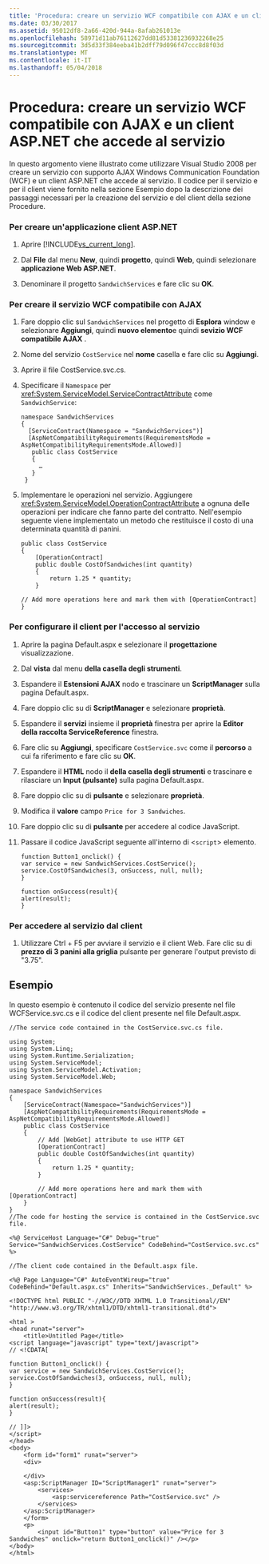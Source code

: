 ```yaml
---
title: 'Procedura: creare un servizio WCF compatibile con AJAX e un client ASP.NET che accede al servizio'
ms.date: 03/30/2017
ms.assetid: 95012df8-2a66-420d-944a-8afab261013e
ms.openlocfilehash: 58971d11ab76112627dd81d53381236932268e25
ms.sourcegitcommit: 3d5d33f384eeba41b2dff79d096f47ccc8d8f03d
ms.translationtype: MT
ms.contentlocale: it-IT
ms.lasthandoff: 05/04/2018
---
```

# <a name="how-to-create-an-ajax-enabled-wcf-service-and-an-aspnet-client-that-accesses-the-service"></a>Procedura: creare un servizio WCF compatibile con AJAX e un client ASP.NET che accede al servizio
In questo argomento viene illustrato come utilizzare Visual Studio 2008 per creare un servizio con supporto AJAX Windows Communication Foundation (WCF) e un client ASP.NET che accede al servizio. Il codice per il servizio e per il client viene fornito nella sezione Esempio dopo la descrizione dei passaggi necessari per la creazione del servizio e del client della sezione Procedure.  
  
### <a name="to-create-the-aspnet-client-application"></a>Per creare un'applicazione client ASP.NET  
  
1.  Aprire [!INCLUDE[vs_current_long](../../../../includes/vs-current-long-md.md)].  
  
2.  Dal **File** dal menu **New**, quindi **progetto**, quindi **Web**, quindi selezionare **applicazione Web ASP.NET**.  
  
3.  Denominare il progetto `SandwichServices` e fare clic su **OK**.  
  
### <a name="to-create-the-wcf-ajax-enabled-service"></a>Per creare il servizio WCF compatibile con AJAX  
  
1.  Fare doppio clic sul `SandwichServices` nel progetto di **Esplora** window e selezionare **Aggiungi**, quindi **nuovo elemento**e quindi **sevizio WCF compatibile AJAX** .  
  
2.  Nome del servizio `CostService` nel **nome** casella e fare clic su **Aggiungi**.  
  
3.  Aprire il file CostService.svc.cs.  
  
4.  Specificare il `Namespace` per <xref:System.ServiceModel.ServiceContractAttribute> come `SandwichService`:  
  
    ```  
    namespace SandwichServices  
    {  
      [ServiceContract(Namespace = "SandwichServices")]  
      [AspNetCompatibilityRequirements(RequirementsMode = AspNetCompatibilityRequirementsMode.Allowed)]  
       public class CostService  
       {  
         …  
       }  
     }  
    ```  
  
5.  Implementare le operazioni nel servizio. Aggiungere <xref:System.ServiceModel.OperationContractAttribute> a ognuna delle operazioni per indicare che fanno parte del contratto. Nell'esempio seguente viene implementato un metodo che restituisce il costo di una determinata quantità di panini.  
  
    ```  
    public class CostService  
    {  
        [OperationContract]  
        public double CostOfSandwiches(int quantity)  
        {  
            return 1.25 * quantity;  
        }  
  
    // Add more operations here and mark them with [OperationContract]  
    }  
    ```  
  
### <a name="to-configure-the-client-to-access-the-service"></a>Per configurare il client per l'accesso al servizio  
  
1.  Aprire la pagina Default.aspx e selezionare il **progettazione** visualizzazione.  
  
2.  Dal **vista** dal menu **della casella degli strumenti**.  
  
3.  Espandere il **Estensioni AJAX** nodo e trascinare un **ScriptManager** sulla pagina Default.aspx.  
  
4.  Fare doppio clic su di **ScriptManager** e selezionare **proprietà**.  
  
5.  Espandere il **servizi** insieme il **proprietà** finestra per aprire la **Editor della raccolta ServiceReference** finestra.  
  
6.  Fare clic su **Aggiungi**, specificare `CostService.svc` come il **percorso** a cui fa riferimento e fare clic su **OK**.  
  
7.  Espandere il **HTML** nodo il **della casella degli strumenti** e trascinare e rilasciare un **Input (pulsante)** sulla pagina Default.aspx.  
  
8.  Fare doppio clic su di **pulsante** e selezionare **proprietà**.  
  
9. Modifica il **valore** campo `Price for 3 Sandwiches`.  
  
10. Fare doppio clic su di **pulsante** per accedere al codice JavaScript.  
  
11. Passare il codice JavaScript seguente all'interno di <`script`> elemento.  
  
    ```  
    function Button1_onclick() {  
    var service = new SandwichServices.CostService();  
    service.CostOfSandwiches(3, onSuccess, null, null);  
    }  
  
    function onSuccess(result){  
    alert(result);  
    }  
    ```  
  
### <a name="to-access-the-service-from-the-client"></a>Per accedere al servizio dal client  
  
1.  Utilizzare Ctrl + F5 per avviare il servizio e il client Web. Fare clic su di **prezzo di 3 panini alla griglia** pulsante per generare l'output previsto di "3.75".  
  
## <a name="example"></a>Esempio  
 In questo esempio è contenuto il codice del servizio presente nel file WCFService.svc.cs e il codice del client presente nel file Default.aspx.  
  
```  
//The service code contained in the CostService.svc.cs file.  
  
using System;  
using System.Linq;  
using System.Runtime.Serialization;  
using System.ServiceModel;  
using System.ServiceModel.Activation;  
using System.ServiceModel.Web;  
  
namespace SandwichServices  
{  
    [ServiceContract(Namespace="SandwichServices")]  
    [AspNetCompatibilityRequirements(RequirementsMode = AspNetCompatibilityRequirementsMode.Allowed)]  
    public class CostService  
    {  
        // Add [WebGet] attribute to use HTTP GET  
        [OperationContract]  
        public double CostOfSandwiches(int quantity)  
        {  
            return 1.25 * quantity;  
        }  
  
        // Add more operations here and mark them with [OperationContract]  
    }  
}  
//The code for hosting the service is contained in the CostService.svc file.  
  
<%@ ServiceHost Language="C#" Debug="true" Service="SandwichServices.CostService" CodeBehind="CostService.svc.cs" %>  
  
//The client code contained in the Default.aspx file.  
  
<%@ Page Language="C#" AutoEventWireup="true" CodeBehind="Default.aspx.cs" Inherits="SandwichServices._Default" %>  
  
<!DOCTYPE html PUBLIC "-//W3C//DTD XHTML 1.0 Transitional//EN" "http://www.w3.org/TR/xhtml1/DTD/xhtml1-transitional.dtd">  
  
<html >  
<head runat="server">  
    <title>Untitled Page</title>  
<script language="javascript" type="text/javascript">  
// <!CDATA[  
  
function Button1_onclick() {  
var service = new SandwichServices.CostService();  
service.CostOfSandwiches(3, onSuccess, null, null);  
}  
  
function onSuccess(result){  
alert(result);  
}  
  
// ]]>  
</script>  
</head>  
<body>  
    <form id="form1" runat="server">  
    <div>  
  
    </div>  
    <asp:ScriptManager ID="ScriptManager1" runat="server">  
        <services>  
            <asp:servicereference Path="CostService.svc" />  
        </services>  
    </asp:ScriptManager>  
    </form>  
    <p>  
        <input id="Button1" type="button" value="Price for 3 Sandwiches" onclick="return Button1_onclick()" /></p>  
</body>  
</html>  
```     
